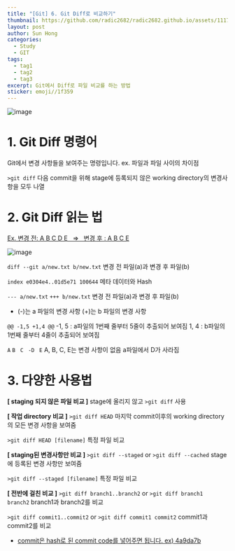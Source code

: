 ```yaml
---
title: "[Git] 6. Git Diff로 비교하기"
thumbnail: https://github.com/radic2682/radic2682.github.io/assets/11177959/6a687041-8699-4e6a-b71a-7b4ffdd2f95b
layout: post
author: Sun Hong
categories:
  - Study
  - GIT
tags:
  - tag1
  - tag2
  - tag3
excerpt: Git에서 Diff로 파일 비교를 하는 방법
sticker: emoji//1f359
---
```

![image](https://github.com/radic2682/radic2682.github.io/assets/11177959/6a687041-8699-4e6a-b71a-7b4ffdd2f95b)

# 1. Git Diff 명령어

Git에서 변경 사항들을 보여주는 명령입니다.
ex. 파일과 파일 사이의 차이점

`>git diff`
다음 commit을 위해 stage에 등록되지 않은 working directory의 변경사항을 모두 나열

# 2. Git Diff 읽는 법

<u>Ex. 변경 전: A B C D E   =>   변경 후 : A B C E</u>

![image](https://github.com/radic2682/radic2682.github.io/assets/11177959/458b4b84-1952-44b6-ae15-2c69a2b610e1)

`diff --git a/new.txt b/new.txt`
변경 전 파일(a)과 변경 후 파일(b)

`index e0304e4..01d5e71 100644`
메타 데이터와 Hash

`--- a/new.txt` 
`+++ b/new.txt`
변경 전 파일(a)과 변경 후 파일(b)

* (-)는 a 파일의 변경 사항 (+)는 b 파일의 변경 사항

`@@ -1,5 +1,4 @@`
-1, 5 : a파일의 1번째 줄부터 5줄이 추출되어 보여짐
1, 4 : b파일의 1번째 줄부터 4줄이 추출되어 보여짐

 `A`
 `B` 
` C ` 
`-D ` 
 `E`
A, B, C, E는 변경 사항이 없음
a파일에서 D가 사라짐

# 3. 다양한 사용법

**[ staging 되지 않은 파일 비교 ]**
stage에 올리지 않고 `>git diff` 사용

**[ 작업 directory 비교 ]**
`>git diff HEAD`
마지막 commit이후의 working directory의 모든 변경 사항을 보여줌

`>git diff HEAD [filename]`
특정 파일 비교

**[ staging된 변경사항만 비교 ]**
`>git diff --staged` or `>git diff --cached`
stage에 등록된 변경 사항만 보여줌

`>git diff --staged [filename]`
특정 파일 비교

**[ 전반에 걸친 비교 ]**
`>git diff branch1..branch2` or `>git diff branch1 branch2`
branch1과 branch2를 비교

`>git diff commit1..commit2` or `>git diff commit1 commit2`
commit1과 commit2를 비교
* <u>commit은 hash로 된 commit code를 넣어주면 됩니다. ex) 4a9da7b</u>

